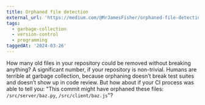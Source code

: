 ```yaml
---
title: Orphaned file detection
external_url: 'https://medium.com/@MrJamesFisher/orphaned-file-detection-de307d96d5e1'
tags:
  - garbage-collection
  - version-control
  - programming
taggedAt: '2024-03-26'
---
```


How many old files in your repository could be removed without breaking anything?
A significant number, if your repository is non-trivial.
Humans are terrible at garbage collection,
because orphaning doesn’t break test suites and doesn’t show up in code review.
But how about if your CI process was able to tell you:
"This commit might have orphaned these files: `/src/server/baz.py`, `/src/client/baz.js`"?
